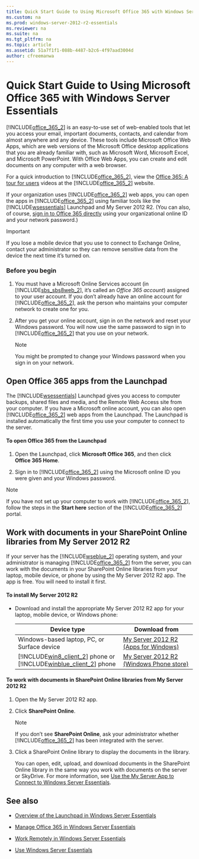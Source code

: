 ```yaml
---
title: Quick Start Guide to Using Microsoft Office 365 with Windows Server Essentials
ms.custom: na
ms.prod: windows-server-2012-r2-essentials
ms.reviewer: na
ms.suite: na
ms.tgt_pltfrm: na
ms.topic: article
ms.assetid: 51a7f1f1-088b-4487-b2c6-4f97aad3004d
author: cfreemanwa
---
```

# Quick Start Guide to Using Microsoft Office 365 with Windows Server Essentials
[!INCLUDE[office_365_2](../Token/office_365_2_md.md)] is an easy\-to\-use set of web\-enabled tools that let you access your email, important documents, contacts, and calendar from almost anywhere and any device. These tools include Microsoft Office Web Apps, which are web versions of the Microsoft Office desktop applications that you are already familiar with, such as Microsoft Word, Microsoft Excel, and Microsoft PowerPoint. With Office Web Apps, you can create and edit documents on any computer with a web browser.  
  
For a quick introduction to [!INCLUDE[office_365_2](../Token/office_365_2_md.md)], view the [Office 365: A tour for users](http://onlinehelp.microsoft.com/office365-smallbusinesses/hh534379.aspx) videos at the [!INCLUDE[office_365_2](../Token/office_365_2_md.md)] website.  
  
If your organization uses [!INCLUDE[office_365_2](../Token/office_365_2_md.md)] web apps, you can open the apps in [!INCLUDE[office_365_2](../Token/office_365_2_md.md)] using familiar tools like the [!INCLUDE[wsessentials](../Token/wsessentials_md.md)] Launchpad and My Server 2012 R2. \(You can also, of course, [sign in to Office 365 directly](https://login.microsoftonline.com/login.srf?wa=wsignin1.0&rpsnv=2&ct=1384059583&rver=6.1.6206.0&wp=MBI_KEY&wreply=https:%2F%2Fwww.outlook.com%2Fowa%2F&id=260563&whr=students.tamuk.edu&CBCXT=out) using your organizational online ID and your network password.\)  
  
> [!IMPORTANT]  
> If you lose a mobile device that you use to connect to Exchange Online, contact your administrator so they can remove sensitive data from the device the next time it’s turned on.  
  
### Before you begin  
  
1.  You must have a Microsoft Online Services account \(in [!INCLUDE[sbs_sbs8web_2](../Token/sbs_sbs8web_2_md.md)], it’s called an *Office 365 account*\) assigned to your user account. If you don’t already have an online account for [!INCLUDE[office_365_2](../Token/office_365_2_md.md)], ask the person who maintains your computer network to create one for you.  
  
2.  After you get your online account, sign in on the network and reset your Windows password. You will now use the same password to sign in to [!INCLUDE[office_365_2](../Token/office_365_2_md.md)] that you use on your network.  
  
    > [!NOTE]  
    > You might be prompted to change your Windows password when you sign in on your network.  
  
## Open Office 365 apps from the Launchpad  
The [!INCLUDE[wsessentials](../Token/wsessentials_md.md)] Launchpad gives you access to computer backups, shared files and media, and the Remote Web Access site from your computer. If you have a Microsoft online account, you can also open [!INCLUDE[office_365_2](../Token/office_365_2_md.md)] web apps from the Launchpad. The Launchpad is installed automatically the first time you use your computer to connect to the server.  
  
#### To open Office 365 from the Launchpad  
  
1.  Open the Launchpad, click **Microsoft Office 365**, and then click **Office 365 Home**.  
  
2.  Sign in to [!INCLUDE[office_365_2](../Token/office_365_2_md.md)] using the Microsoft online ID you were given and your Windows password.  
  
> [!NOTE]  
> If you have not set up your computer to work with [!INCLUDE[office_365_2](../Token/office_365_2_md.md)], follow the steps in the **Start here** section of the [!INCLUDE[office_365_2](../Token/office_365_2_md.md)] portal.  
  
## Work with documents in your SharePoint Online libraries from My Server 2012 R2  
If your server has the [!INCLUDE[wseblue_2](../Token/wseblue_2_md.md)] operating system, and your administrator is managing [!INCLUDE[office_365_2](../Token/office_365_2_md.md)] from the server, you can work with the documents in your SharePoint Online libraries from your laptop, mobile device, or phone by using the My Server 2012 R2 app. The app is free. You will need to install it first.  
  
#### To install My Server 2012 R2  
  
-   Download and install the appropriate My Server 2012 R2 app for your laptop, mobile device, or Windows phone:  
  
    |Device type|Download from|  
    |---------------|-----------------|  
    |Windows\-based laptop, PC, or Surface device|[My Server 2012 R2 \(Apps for Windows\)](http://apps.microsoft.com/windows/app/my-server-2012-r2/67e86695-bda3-4f32-96c4-2e20e56f1cf3)|  
    |[!INCLUDE[win8_client_2](../Token/win8_client_2_md.md)] phone or [!INCLUDE[winblue_client_2](../Token/winblue_client_2_md.md)] phone|[My Server 2012 R2 \(Windows Phone store\)](http://www.windowsphone.com/store/app/my-server-2012-r2/44f596b5-0477-4096-b96e-ddd6ef64ad6b)|  
  
#### To work with documents in SharePoint Online libraries from My Server 2012 R2  
  
1.  Open the My Server 2012 R2 app.  
  
2.  Click **SharePoint Online**.  
  
    > [!NOTE]  
    > If you don’t see **SharePoint Online**, ask your administrator whether [!INCLUDE[office_365_2](../Token/office_365_2_md.md)] has been integrated with the server.  
  
3.  Click a SharePoint Online library to display the documents in the library.  
  
    You can open, edit, upload, and download documents in the SharePoint Online library in the same way you work with documents on the server or SkyDrive. For more information, see [Use the My Server App to Connect to Windows Server Essentials](../Topic/Use-the-My-Server-App-to-Connect-to-Windows-Server-Essentials.md).  
  
## See also  
  
-   [Overview of the Launchpad in Windows Server Essentials](../Topic/Overview-of-the-Launchpad-in-Windows-Server-Essentials.md)  
  
-   [Manage Office 365 in Windows Server Essentials](../Topic/Manage-Office-365-in-Windows-Server-Essentials.md)  
  
-   [Work Remotely in Windows Server Essentials](../Topic/Work-Remotely-in-Windows-Server-Essentials.md)  
  
-   [Use Windows Server Essentials](../Topic/Use-Windows-Server-Essentials.md)  
  

